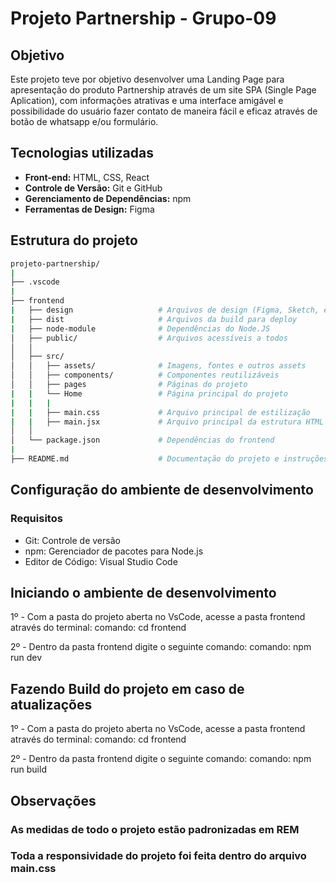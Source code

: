 # Projeto Partnership - Grupo-09

## Objetivo

Este projeto teve por objetivo desenvolver uma Landing Page para apresentação do produto Partnership através de um site SPA (Single Page Aplication), com informações atrativas e uma interface amigável e possibilidade do usuário fazer contato de maneira fácil e eficaz através de botão de whatsapp e/ou formulário. 

## Tecnologias utilizadas

- **Front-end:** HTML, CSS, React 
- **Controle de Versão:** Git e GitHub
- **Gerenciamento de Dependências:** npm
- **Ferramentas de Design:** Figma

## Estrutura do projeto

```bash
projeto-partnership/
|
├── .vscode
|
├── frontend
|   ├── design                   # Arquivos de design (Figma, Sketch, etc.)                                   
|   ├── dist                     # Arquivos da build para deploy
|   ├── node-module              # Dependências do Node.JS
│   ├── public/                  # Arquivos acessíveis a todos
│   │   
│   ├── src/
│   │   ├── assets/              # Imagens, fontes e outros assets
│   │   ├── components/          # Componentes reutilizáveis
│   │   ├── pages                # Páginas do projeto
|   |   └── Home                 # Página principal do projeto
|   |   |
|   |   ├── main.css             # Arquivo principal de estilização
|   |   ├── main.jsx             # Arquivo principal da estrutura HTML   
│   │   
│   └── package.json             # Dependências do frontend
|
├── README.md                    # Documentação do projeto e instruções

```

## Configuração do ambiente de desenvolvimento

### Requisitos

- Git: Controle de versão
- npm: Gerenciador de pacotes para Node.js
- Editor de Código: Visual Studio Code

## Iniciando o ambiente de desenvolvimento
1º - Com a pasta do projeto aberta no VsCode, acesse a pasta frontend através do terminal:
comando: cd frontend

2º - Dentro da pasta frontend digite o seguinte comando:
comando: npm run dev

## Fazendo Build do projeto em caso de atualizações
1º - Com a pasta do projeto aberta no VsCode, acesse a pasta frontend através do terminal:
comando: cd frontend

2º - Dentro da pasta frontend digite o seguinte comando:
comando: npm run build

## Observações

### As medidas de todo o projeto estão padronizadas em REM
### Toda a responsividade do projeto foi feita dentro do arquivo main.css
